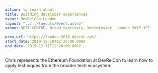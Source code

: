 ```yaml
---
action: to learn about
title: Building developer experiences
event: DevRelCon London
layout: "../../layouts/Event.astro"
venue: QEII CENTRE, Broad Sanctuary, Westminster, London SW1P 3EE.

pres_url: https://london-2019.devrel.net/
start_date: 2019-12-10T12:20:00.000Z
end_date: 2019-12-11T12:20:00.000Z
---
```


Chris represents the Ethereum Foundation at DevRelCon to learn how to apply techniques from the broader tech ecosystem.

